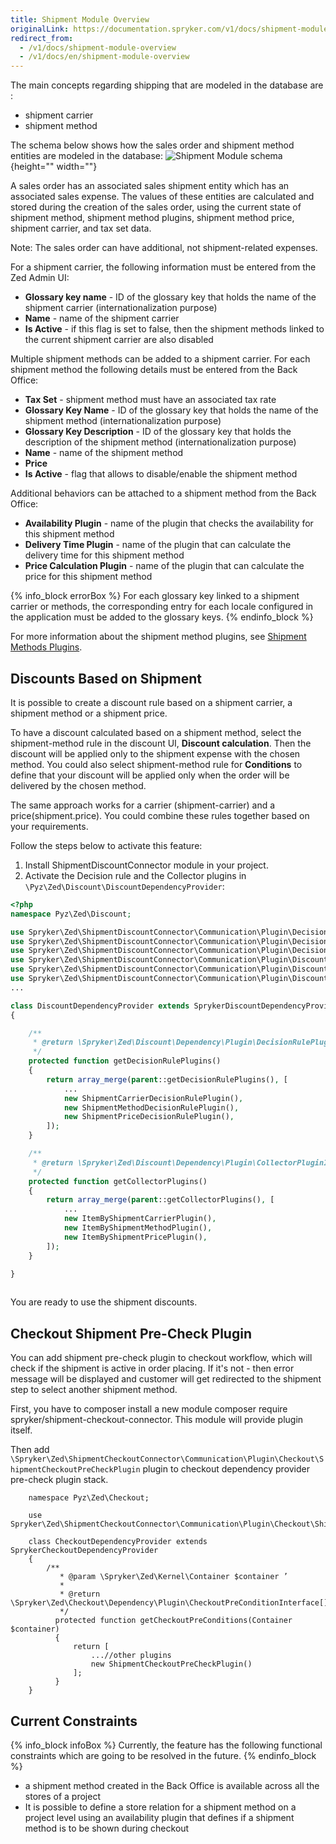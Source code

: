 ```yaml
---
title: Shipment Module Overview
originalLink: https://documentation.spryker.com/v1/docs/shipment-module-overview
redirect_from:
  - /v1/docs/shipment-module-overview
  - /v1/docs/en/shipment-module-overview
---
```


The main concepts regarding shipping that are modeled in the database are :

* shipment carrier
* shipment method

The schema below shows how the sales order and shipment method entities are modeled in the database:
![Shipment Module schema](https://spryker.s3.eu-central-1.amazonaws.com/docs/Features/Shipment/Shipment+Module+Overview/shipment_method_database_schema_2.png){height="" width=""}

A sales order has an associated sales shipment entity which has an associated sales expense. The values of these entities are calculated and stored during the creation of the sales order, using the current state of shipment method, shipment method plugins, shipment method price, shipment carrier, and tax set data.

Note: The sales order can have additional, not shipment-related expenses.

For a shipment carrier, the following information must be entered from the Zed Admin UI:

* **Glossary key name** - ID of the glossary key that holds the name of the shipment carrier (internationalization purpose)
* **Name** - name of the shipment carrier
* **Is Active** - if this flag is set to false, then the shipment methods linked to the current shipment carrier are also disabled

Multiple shipment methods can be added to a shipment carrier. For each shipment method the following details must be entered from the Back Office:

* **Tax Set** - shipment method must have an associated tax rate
* **Glossary Key Name** - ID of the glossary key that holds the name of the shipment method (internationalization purpose)
* **Glossary Key Description** - ID of the glossary key that holds the description of the shipment method (internationalization purpose)
* **Name** - name of the shipment method
* **Price**
* **Is Active** - flag that allows to disable/enable the shipment method

Additional behaviors can be attached to a shipment method from the Back Office:

* **Availability Plugin** - name of the plugin that checks the availability for this shipment method
* **Delivery Time Plugin** - name of the plugin that can calculate the delivery time for this shipment method
* **Price Calculation Plugin** - name of the plugin that can calculate the price for this shipment method

{% info_block errorBox %}
For each glossary key linked to a shipment carrier or methods, the corresponding entry for each locale configured in the application must be added to the glossary keys.
{% endinfo_block %}

For more information about the shipment method plugins, see [Shipment Methods Plugins](/docs/scos/dev/features/201811.0/shipment/shipment-method).

## Discounts Based on Shipment

It is possible to create a discount rule based on a shipment carrier, a shipment method or a shipment price.

To have a discount calculated based on a shipment method, select the shipment-method rule in the discount UI, **Discount calculation**. Then the discount will be applied only to the shipment expense with the chosen method. You could also select shipment-method rule for **Conditions** to define that your discount will be applied only when the order will be delivered by the chosen method.

The same approach works for a carrier (shipment-carrier) and a price(shipment.price). You could combine these rules together based on your requirements.

Follow the steps below to activate this feature:

1. Install ShipmentDiscountConnector module in your project.
2. Activate the Decision rule and the Collector plugins in `\Pyz\Zed\Discount\DiscountDependencyProvider`:

```php
<?php
namespace Pyz\Zed\Discount;

use Spryker\Zed\ShipmentDiscountConnector\Communication\Plugin\DecisionRule\ShipmentCarrierDecisionRulePlugin;
use Spryker\Zed\ShipmentDiscountConnector\Communication\Plugin\DecisionRule\ShipmentMethodDecisionRulePlugin;
use Spryker\Zed\ShipmentDiscountConnector\Communication\Plugin\DecisionRule\ShipmentPriceDecisionRulePlugin;
use Spryker\Zed\ShipmentDiscountConnector\Communication\Plugin\DiscountCollector\ItemByShipmentCarrierPlugin;
use Spryker\Zed\ShipmentDiscountConnector\Communication\Plugin\DiscountCollector\ItemByShipmentMethodPlugin;
use Spryker\Zed\ShipmentDiscountConnector\Communication\Plugin\DiscountCollector\ItemByShipmentPricePlugin;
...

class DiscountDependencyProvider extends SprykerDiscountDependencyProvider
{

    /**
     * @return \Spryker\Zed\Discount\Dependency\Plugin\DecisionRulePluginInterface[]
     */
    protected function getDecisionRulePlugins()
    {
        return array_merge(parent::getDecisionRulePlugins(), [
            ...
            new ShipmentCarrierDecisionRulePlugin(),
            new ShipmentMethodDecisionRulePlugin(),
            new ShipmentPriceDecisionRulePlugin(),
        ]);
    }

    /**
     * @return \Spryker\Zed\Discount\Dependency\Plugin\CollectorPluginInterface[]
     */
    protected function getCollectorPlugins()
    {
        return array_merge(parent::getCollectorPlugins(), [
            ...
            new ItemByShipmentCarrierPlugin(),
            new ItemByShipmentMethodPlugin(),
            new ItemByShipmentPricePlugin(),
        ]);
    }

}
					
```

You are ready to use the shipment discounts.

## Checkout Shipment Pre-Check Plugin

You can add shipment pre-check plugin to checkout workflow, which will check if the shipment is active in order placing. If it's not - then error message will be displayed and customer will get redirected to the shipment step to select another shipment method.

First, you have to composer install a new module composer require spryker/shipment-checkout-connector. This module will provide plugin itself.

Then add `\Spryker\Zed\ShipmentCheckoutConnector\Communication\Plugin\Checkout\ShipmentCheckoutPreCheckPlugin` plugin to checkout dependency provider pre-check plugin stack.

```
	namespace Pyz\Zed\Checkout;
	
	use Spryker\Zed\ShipmentCheckoutConnector\Communication\Plugin\Checkout\ShipmentCheckoutPreCheckPlugin;
	
	class CheckoutDependencyProvider extends SprykerCheckoutDependencyProvider
	{
	    /**
	       * @param \Spryker\Zed\Kernel\Container $container ’
	       *
	       * @return \Spryker\Zed\Checkout\Dependency\Plugin\CheckoutPreConditionInterface[]
	       */
	      protected function getCheckoutPreConditions(Container $container)
	      {
	          return [
	              ...//other plugins
	              new ShipmentCheckoutPreCheckPlugin()
	          ];
	      }
	}						
```

## Current Constraints

{% info_block infoBox %}
Currently, the feature has the following functional constraints which are going to be resolved in the future.
{% endinfo_block %}

* a shipment method created in the Back Office is available across all the stores of a project
* It is possible to define a store relation for a shipment method on a project level using an availability plugin that defines if a shipment method is to be shown during checkout

<!-- Last review date: Dec 4, 2017-- by Aurimas Ličkus -->
